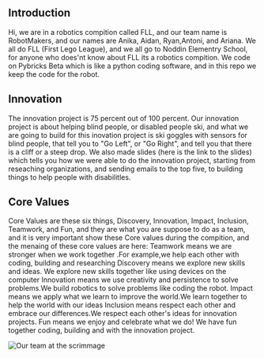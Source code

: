 ## Introduction

Hi, we are in a robotics compition called FLL, and our team name is RobotMakers, and our names are Anika, Aidan, Ryan,Antoni, and Ariana. We all do FLL (First Lego League), and we all go to Noddin Elementry School, for anyone who does'nt know about FLL its a robotics compition. We code on Pybricks Beta which is like a python coding software, and in this repo we keep the code for the robot.

## Innovation

The innovation project is 75 percent out of 100 percent. Our innovation project is about helping blind people, or disabled people ski, and what we are going to build for this inovation project is ski goggles with sensors for blind people, that tell you to "Go Left", or "Go Right", and tell you that there is a cliff or a steep drop. We also made slides (here is the link to the slides) which tells you how we were able to do the innovation project, starting from reseaching organizations, and sending emails to the top five, to building things to help people with disabilitles.

## Core Values

Core Values are these six things, Discovery, Innovation, Impact, Inclusion, Teamwork, and Fun, and they are what you are suppose to do as a team, and it is very important show these Core values during the compition, and the menaing of these core values are here: Teamwork means we are stronger when we work together .For example,we help each other with coding, building and researching Discovery means we explore new skills and ideas. We explore new skills together like using devices on the computer Innovation means we use creativity and persistence to solve problems.We build robotics to solve problems like coding the robot. Impact means we apply what we learn to improve the world.We learn together to help the world with our ideas Inclusion means respect each other and embrace our differences.We respect each other's ideas for innovation projects. Fun means we enjoy and celebrate what we do! We have fun together coding, building and with the innovation project.

![Our team at the scrimmage](https://drive.google.com/uc?export=view&id=18AyTqRFkGFXNJe5_TH_uDqe5dBsp7pYl)

